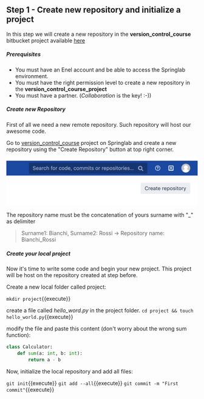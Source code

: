 ## Step 1 - Create new repository and initialize a project
In this step we will create a new repository in the **version_control_course** bitbucket project available [here](https://bitbucket.springlab.enel.com/projects/ITDSVER) 

##### Prerequisites
* You must have an Enel account and be able to access the Springlab environment.
* You must have the right permission level to create a new repository in the 
**version_control_course_project**
* You must have a partner. (*Collaboration* is the key! :-))

##### Create new Repository
First of all we need a new remote repository. Such repository will host our awesome code.


Go to [version_control_course](https://bitbucket.springlab.enel.com/projects/ITDSVER) project on Springlab and create a new repository using the "Create Repository" button at top right corner.

![](./assets/create_new_repository_button.png)

The repository name must be the concatenation of yours surname with "_" as delimiter

> Surname1: Bianchi, Surname2: Rossi -> Repository name: Bianchi_Rossi

##### Create your local project 
Now it's time to write some code and begin your new project. This project will be host on the repository created at step before.

Create a new local folder called project:

```mkdir project```{{execute}}

create a file called *hello_word.py* in the project folder.
```cd project && touch hello_world.py```{{execute}}

modify the file and paste this content (don't worry about the wrong sum function):

```python
class Calculator:
    def sum(a: int, b: int):
        return a - b
```

Now, initialize the local repository and add all files:

```git init```{{execute}}
```git add --all```{{execute}}
```git commit -m "First commit"```{{execute}}






